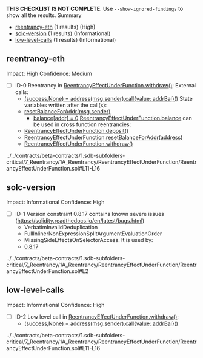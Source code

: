 **THIS CHECKLIST IS NOT COMPLETE**. Use `--show-ignored-findings` to show all the results.
Summary
 - [reentrancy-eth](#reentrancy-eth) (1 results) (High)
 - [solc-version](#solc-version) (1 results) (Informational)
 - [low-level-calls](#low-level-calls) (1 results) (Informational)
## reentrancy-eth
Impact: High
Confidence: Medium
 - [ ] ID-0
Reentrancy in [ReentrancyEffectUnderFunction.withdraw()](../../contracts/beta-contracts/1.sdb-subfolders-critical/7_Reentrancy/1A_Reentrancy/ReentrancyEffectUnderFunction/ReentrancyEffectUnderFunction.sol#L11-L16):
	External calls:
	- [(success,None) = address(msg.sender).call{value: addrBal}()](../../contracts/beta-contracts/1.sdb-subfolders-critical/7_Reentrancy/1A_Reentrancy/ReentrancyEffectUnderFunction/ReentrancyEffectUnderFunction.sol#L13)
	State variables written after the call(s):
	- [resetBalanceForAddr(msg.sender)](../../contracts/beta-contracts/1.sdb-subfolders-critical/7_Reentrancy/1A_Reentrancy/ReentrancyEffectUnderFunction/ReentrancyEffectUnderFunction.sol#L14)
		- [balance[addr] = 0](../../contracts/beta-contracts/1.sdb-subfolders-critical/7_Reentrancy/1A_Reentrancy/ReentrancyEffectUnderFunction/ReentrancyEffectUnderFunction.sol#L19)
	[ReentrancyEffectUnderFunction.balance](../../contracts/beta-contracts/1.sdb-subfolders-critical/7_Reentrancy/1A_Reentrancy/ReentrancyEffectUnderFunction/ReentrancyEffectUnderFunction.sol#L5) can be used in cross function reentrancies:
	- [ReentrancyEffectUnderFunction.deposit()](../../contracts/beta-contracts/1.sdb-subfolders-critical/7_Reentrancy/1A_Reentrancy/ReentrancyEffectUnderFunction/ReentrancyEffectUnderFunction.sol#L7-L9)
	- [ReentrancyEffectUnderFunction.resetBalanceForAddr(address)](../../contracts/beta-contracts/1.sdb-subfolders-critical/7_Reentrancy/1A_Reentrancy/ReentrancyEffectUnderFunction/ReentrancyEffectUnderFunction.sol#L18-L20)
	- [ReentrancyEffectUnderFunction.withdraw()](../../contracts/beta-contracts/1.sdb-subfolders-critical/7_Reentrancy/1A_Reentrancy/ReentrancyEffectUnderFunction/ReentrancyEffectUnderFunction.sol#L11-L16)

../../contracts/beta-contracts/1.sdb-subfolders-critical/7_Reentrancy/1A_Reentrancy/ReentrancyEffectUnderFunction/ReentrancyEffectUnderFunction.sol#L11-L16


## solc-version
Impact: Informational
Confidence: High
 - [ ] ID-1
Version constraint 0.8.17 contains known severe issues (https://solidity.readthedocs.io/en/latest/bugs.html)
	- VerbatimInvalidDeduplication
	- FullInlinerNonExpressionSplitArgumentEvaluationOrder
	- MissingSideEffectsOnSelectorAccess.
It is used by:
	- [0.8.17](../../contracts/beta-contracts/1.sdb-subfolders-critical/7_Reentrancy/1A_Reentrancy/ReentrancyEffectUnderFunction/ReentrancyEffectUnderFunction.sol#L2)

../../contracts/beta-contracts/1.sdb-subfolders-critical/7_Reentrancy/1A_Reentrancy/ReentrancyEffectUnderFunction/ReentrancyEffectUnderFunction.sol#L2


## low-level-calls
Impact: Informational
Confidence: High
 - [ ] ID-2
Low level call in [ReentrancyEffectUnderFunction.withdraw()](../../contracts/beta-contracts/1.sdb-subfolders-critical/7_Reentrancy/1A_Reentrancy/ReentrancyEffectUnderFunction/ReentrancyEffectUnderFunction.sol#L11-L16):
	- [(success,None) = address(msg.sender).call{value: addrBal}()](../../contracts/beta-contracts/1.sdb-subfolders-critical/7_Reentrancy/1A_Reentrancy/ReentrancyEffectUnderFunction/ReentrancyEffectUnderFunction.sol#L13)

../../contracts/beta-contracts/1.sdb-subfolders-critical/7_Reentrancy/1A_Reentrancy/ReentrancyEffectUnderFunction/ReentrancyEffectUnderFunction.sol#L11-L16


